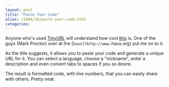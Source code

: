 ```yaml
---
layout: post
title: "Paste Your Code"
alias: /2004/10/paste-your-code.html
categories:
---
```

Anyone who's used [TinyURL](http://tinyurl.com/) will understand how cool [this](http://www.rafb.net/paste/) is. One of the guys (Mark Proctor) over at the [`haus](http://www.`haus.org) put me on to it.

As the title suggests, it allows you to paste your code and generate a unique URL for it. You can select a language, choose a "nickname", enter a description and even convert tabs to spaces if you so desire.

The result is formatted code, with line numbers, that you can easily share with others. Pretty neat.
